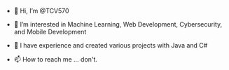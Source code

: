 - 👋 Hi, I’m @TCV570
- 👀 I’m interested in Machine Learning, Web Development, Cybersecurity, and Mobile Development
- 🌱 I have experience and created various projects with Java and C#

- 📫 How to reach me ... don't.

<!---
TCV570/TCV570 is a ✨ special ✨ repository because its `README.md` (this file) appears on your GitHub profile.
You can click the Preview link to take a look at your changes.
--->
